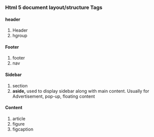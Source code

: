 ### Html 5 document layout\/structure Tags

#### header

1. Header
2. hgroup

#### Footer

1. footer
2. nav

#### Sidebar

1. section
2. **aside,** used to display sidebar along with main content. Usually for Advertisement, pop-up, floating content

#### Content

1. article
2. figure
3. figcaption

